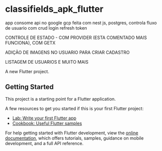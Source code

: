 # classifields_apk_flutter

app consome api no google gcp feita com nest js, postgres, controla fluxo de usuario com crud login refresh token

CONTROLE DE ESTADO - COM PROVIDER (ESTA COMENTADO MAIS FUNCIONA), COM GETX

ADIÇÃO DE IMAGENS NO USUARIO PARA CRIAR CADASTRO

LISTAGEM DE USUARIOS E MUITO MAIS


A new Flutter project.

## Getting Started

This project is a starting point for a Flutter application.

A few resources to get you started if this is your first Flutter project:

- [Lab: Write your first Flutter app](https://docs.flutter.dev/get-started/codelab)
- [Cookbook: Useful Flutter samples](https://docs.flutter.dev/cookbook)

For help getting started with Flutter development, view the
[online documentation](https://docs.flutter.dev/), which offers tutorials,
samples, guidance on mobile development, and a full API reference.

